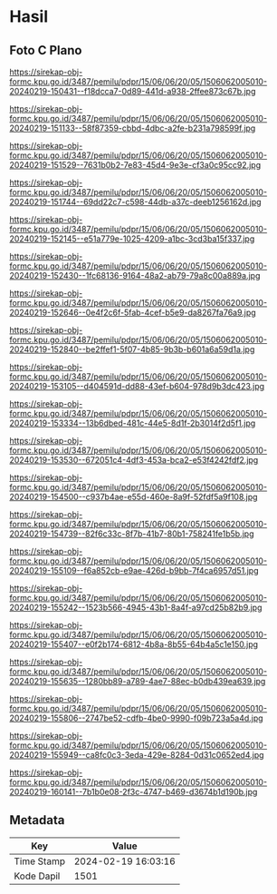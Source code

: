 # Hasil

## Foto C Plano

https://sirekap-obj-formc.kpu.go.id/3487/pemilu/pdpr/15/06/06/20/05/1506062005010-20240219-150431--f18dcca7-0d89-441d-a938-2ffee873c67b.jpg

https://sirekap-obj-formc.kpu.go.id/3487/pemilu/pdpr/15/06/06/20/05/1506062005010-20240219-151133--58f87359-cbbd-4dbc-a2fe-b231a798599f.jpg

https://sirekap-obj-formc.kpu.go.id/3487/pemilu/pdpr/15/06/06/20/05/1506062005010-20240219-151529--7631b0b2-7e83-45d4-9e3e-cf3a0c95cc92.jpg

https://sirekap-obj-formc.kpu.go.id/3487/pemilu/pdpr/15/06/06/20/05/1506062005010-20240219-151744--69dd22c7-c598-44db-a37c-deeb1256162d.jpg

https://sirekap-obj-formc.kpu.go.id/3487/pemilu/pdpr/15/06/06/20/05/1506062005010-20240219-152145--e51a779e-1025-4209-a1bc-3cd3ba15f337.jpg

https://sirekap-obj-formc.kpu.go.id/3487/pemilu/pdpr/15/06/06/20/05/1506062005010-20240219-152430--1fc68136-9164-48a2-ab79-79a8c00a889a.jpg

https://sirekap-obj-formc.kpu.go.id/3487/pemilu/pdpr/15/06/06/20/05/1506062005010-20240219-152646--0e4f2c6f-5fab-4cef-b5e9-da8267fa76a9.jpg

https://sirekap-obj-formc.kpu.go.id/3487/pemilu/pdpr/15/06/06/20/05/1506062005010-20240219-152840--be2ffef1-5f07-4b85-9b3b-b601a6a59d1a.jpg

https://sirekap-obj-formc.kpu.go.id/3487/pemilu/pdpr/15/06/06/20/05/1506062005010-20240219-153105--d404591d-dd88-43ef-b604-978d9b3dc423.jpg

https://sirekap-obj-formc.kpu.go.id/3487/pemilu/pdpr/15/06/06/20/05/1506062005010-20240219-153334--13b6dbed-481c-44e5-8d1f-2b3014f2d5f1.jpg

https://sirekap-obj-formc.kpu.go.id/3487/pemilu/pdpr/15/06/06/20/05/1506062005010-20240219-153530--672051c4-4df3-453a-bca2-e53f4242fdf2.jpg

https://sirekap-obj-formc.kpu.go.id/3487/pemilu/pdpr/15/06/06/20/05/1506062005010-20240219-154500--c937b4ae-e55d-460e-8a9f-52fdf5a9f108.jpg

https://sirekap-obj-formc.kpu.go.id/3487/pemilu/pdpr/15/06/06/20/05/1506062005010-20240219-154739--82f6c33c-8f7b-41b7-80b1-758241fe1b5b.jpg

https://sirekap-obj-formc.kpu.go.id/3487/pemilu/pdpr/15/06/06/20/05/1506062005010-20240219-155109--f6a852cb-e9ae-426d-b9bb-7f4ca6957d51.jpg

https://sirekap-obj-formc.kpu.go.id/3487/pemilu/pdpr/15/06/06/20/05/1506062005010-20240219-155242--1523b566-4945-43b1-8a4f-a97cd25b82b9.jpg

https://sirekap-obj-formc.kpu.go.id/3487/pemilu/pdpr/15/06/06/20/05/1506062005010-20240219-155407--e0f2b174-6812-4b8a-8b55-64b4a5c1e150.jpg

https://sirekap-obj-formc.kpu.go.id/3487/pemilu/pdpr/15/06/06/20/05/1506062005010-20240219-155635--1280bb89-a789-4ae7-88ec-b0db439ea639.jpg

https://sirekap-obj-formc.kpu.go.id/3487/pemilu/pdpr/15/06/06/20/05/1506062005010-20240219-155806--2747be52-cdfb-4be0-9990-f09b723a5a4d.jpg

https://sirekap-obj-formc.kpu.go.id/3487/pemilu/pdpr/15/06/06/20/05/1506062005010-20240219-155949--ca8fc0c3-3eda-429e-8284-0d31c0652ed4.jpg

https://sirekap-obj-formc.kpu.go.id/3487/pemilu/pdpr/15/06/06/20/05/1506062005010-20240219-160141--7b1b0e08-2f3c-4747-b469-d3674b1d190b.jpg


## Metadata

| Key        | Value               |
| ---------- | ------------------- |
| Time Stamp | 2024-02-19 16:03:16 |
| Kode Dapil | 1501                |



